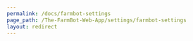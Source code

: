```yaml
---
permalink: /docs/farmbot-settings
page_path: /The-FarmBot-Web-App/settings/farmbot-settings
layout: redirect
---
```

